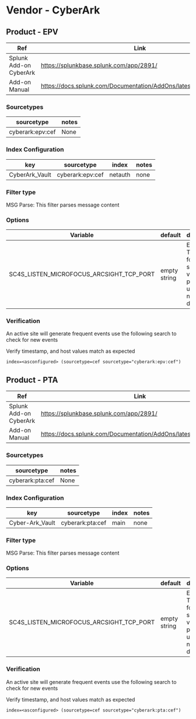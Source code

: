 # Vendor - CyberArk

## Product - EPV

| Ref            | Link                                                                                                    |
|----------------|---------------------------------------------------------------------------------------------------------|
| Splunk Add-on CyberArk | https://splunkbase.splunk.com/app/2891/                                                              |
| Add-on Manual | https://docs.splunk.com/Documentation/AddOns/latest/CyberArk/About                                                      |


### Sourcetypes

| sourcetype     | notes                                                                                                   |
|----------------|---------------------------------------------------------------------------------------------------------|
| cyberark:epv:cef        | None                                                                                                |

### Index Configuration

| key            | sourcetype     | index          | notes          |
|----------------|----------------|----------------|----------------|
| CyberArk_Vault      | cyberark:epv:cef      | netauth          | none          |

### Filter type

MSG Parse: This filter parses message content

### Options

| Variable       | default        | description    |
|----------------|----------------|----------------|
| SC4S_LISTEN_MICROFOCUS_ARCSIGHT_TCP_PORT      | empty string      | Enable a TCP port for this specific vendor product using the number defined |

### Verification

An active site will generate frequent events use the following search to check for new events

Verify timestamp, and host values match as expected    

```
index=<asconfigured> (sourcetype=cef sourcetype="cyberark:epv:cef")
```

## Product - PTA

| Ref            | Link                                                                                                    |
|----------------|---------------------------------------------------------------------------------------------------------|
| Splunk Add-on CyberArk | https://splunkbase.splunk.com/app/2891/                                                              |
| Add-on Manual | https://docs.splunk.com/Documentation/AddOns/latest/CyberArk/About                                                      |


### Sourcetypes

| sourcetype     | notes                                                                                                   |
|----------------|---------------------------------------------------------------------------------------------------------|
| cyberark:pta:cef        | None                                                                                                |

### Index Configuration

| key            | sourcetype     | index          | notes          |
|----------------|----------------|----------------|----------------|
| Cyber-Ark_Vault      | cyberark:pta:cef      | main          | none          |

### Filter type

MSG Parse: This filter parses message content

### Options

| Variable       | default        | description    |
|----------------|----------------|----------------|
| SC4S_LISTEN_MICROFOCUS_ARCSIGHT_TCP_PORT      | empty string      | Enable a TCP port for this specific vendor product using the number defined |

### Verification

An active site will generate frequent events use the following search to check for new events

Verify timestamp, and host values match as expected    

```
index=<asconfigured> (sourcetype=cef sourcetype="cyberark:pta:cef")
```
